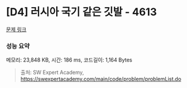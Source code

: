 # [D4] 러시아 국기 같은 깃발 - 4613 

[문제 링크](https://swexpertacademy.com/main/code/problem/problemDetail.do?contestProbId=AWQl9TIK8qoDFAXj) 

### 성능 요약

메모리: 23,848 KB, 시간: 186 ms, 코드길이: 1,164 Bytes



> 출처: SW Expert Academy, https://swexpertacademy.com/main/code/problem/problemList.do